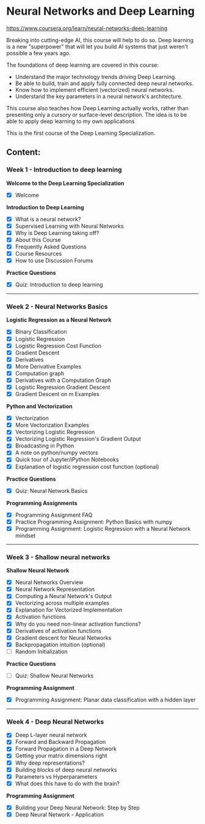 # Neural Networks and Deep Learning

https://www.coursera.org/learn/neural-networks-deep-learning

Breaking into cutting-edge AI, this course will help to do so. Deep learning is a new "superpower" that will let you build AI systems that just weren't possible a few years ago.

The foundations of deep learning are covered in this course:

- Understand the major technology trends driving Deep Learning.
- Be able to build, train and apply fully connected deep neural networks.
- Know how to implement efficient (vectorized) neural networks.
- Understand the key parameters in a neural network's architecture.

This course also teaches how Deep Learning actually works, rather than presenting only a cursory or surface-level description. The idea is to be able to apply deep learning to my own applications

This is the first course of the Deep Learning Specialization.

## Content:

### Week 1 - Introduction to deep learning

**Welcome to the Deep Learning Specialization**
- [x] Welcome

**Introduction to Deep Learning**
- [x] What is a neural network?
- [x] Supervised Learning with Neural Networks
- [x] Why is Deep Learning taking off?
- [x] About this Course
- [x] Frequently Asked Questions
- [x] Course Resources
- [x] How to use Discussion Forums

**Practice Questions**
- [x] Quiz: Introduction to deep learning 

---

### Week 2 - Neural Networks Basics

**Logistic Regression as a Neural Network**
- [x] Binary Classification
- [x] Logistic Regression
- [x] Logistic Regression Cost Function
- [x] Gradient Descent
- [x] Derivatives
- [x] More Derivative Examples
- [x] Computation graph
- [x] Derivatives with a Computation Graph
- [x] Logistic Regression Gradient Descent
- [x] Gradient Descent on m Examples

**Python and Vectorization**
- [x] Vectorization
- [x] More Vectorization Examples
- [x] Vectorizing Logistic Regression
- [x] Vectorizing Logistic Regression's Gradient Output
- [x] Broadcasting in Python
- [x] A note on python/numpy vectors
- [x] Quick tour of Jupyter/iPython Notebooks
- [x] Explanation of logistic regression cost function (optional)

**Practice Questions**
- [x] Quiz: Neural Network Basics 

**Programming Assignments**
- [x] Programming Assignment FAQ
- [x] Practice Programming Assignment: Python Basics with numpy
- [x] Programming Assignment: Logistic Regression with a Neural Network mindset

---

### Week 3 - Shallow neural networks

**Shallow Neural Network**
- [x] Neural Networks Overview
- [x] Neural Network Representation
- [x] Computing a Neural Network's Output
- [x] Vectorizing across multiple examples
- [x] Explanation for Vectorized Implementation
- [x] Activation functions
- [x] Why do you need non-linear activation functions?
- [x] Derivatives of activation functions
- [x] Gradient descent for Neural Networks
- [x] Backpropagation intuition (optional)
- [ ] Random Initialization

**Practice Questions**
- [ ] Quiz: Shallow Neural Networks

**Programming Assignment**
- [x] Programming Assignment: Planar data classification with a hidden layer

---

### Week 4 - Deep Neural Networks

- [x]  Deep L-layer neural network
- [x]  Forward and Backward Propagation
- [x]  Forward Propagation in a Deep Network
- [x]  Getting your matrix dimensions right
- [x]  Why deep representations?
- [x]  Building blocks of deep neural networks
- [x]  Parameters vs Hyperparameters
- [x]  What does this have to do with the brain?

**Programming Assignment**
- [x] Building your Deep Neural Network: Step by Step
- [x] Deep Neural Network - Application
